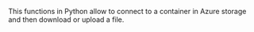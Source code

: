 This functions in Python allow to connect to a container in Azure storage and then download or upload a file.
